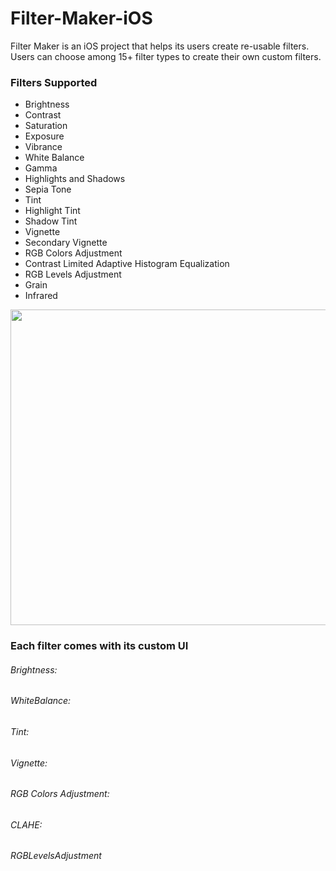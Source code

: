 # Filter-Maker-iOS
Filter Maker is an iOS project that helps its users create re-usable filters. Users can choose among 15+ filter types to create their own custom filters.
### Filters Supported
- Brightness
- Contrast
- Saturation
- Exposure
- Vibrance
- White Balance
- Gamma
- Highlights and Shadows
- Sepia Tone
- Tint
- Highlight Tint
- Shadow Tint
- Vignette
- Secondary Vignette
- RGB Colors Adjustment
- Contrast Limited Adaptive Histogram Equalization
- RGB Levels Adjustment
- Grain
- Infrared

<img src="https://user-images.githubusercontent.com/59789023/200592001-75925a99-eca4-4b71-8cc5-c2045373a720.jpeg" width="505">

### Each filter comes with its custom UI

###### Brightness:

###### WhiteBalance:

###### Tint:

###### Vignette:

###### RGB Colors Adjustment:

###### CLAHE:

###### RGBLevelsAdjustment
